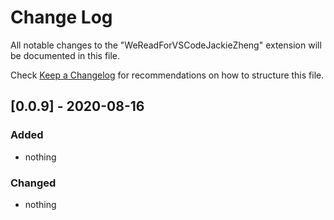 <!--
 * @Author: your name
 * @Date: 2020-08-18 10:07:57
 * @LastEditTime: 2020-08-19 15:25:59
 * @LastEditors: Please set LastEditors
 * @Description: In User Settings Edit
 * @FilePath: \WeReadForVSCodeJackieZheng\CHANGELOG.md
-->

# Change Log

All notable changes to the "WeReadForVSCodeJackieZheng" extension will be documented in this file.

Check [Keep a Changelog](http://keepachangelog.com/) for recommendations on how to structure this file.

## [0.0.9] - 2020-08-16

### Added

- nothing

### Changed

- nothing
